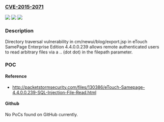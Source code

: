 ### [CVE-2015-2071](https://cve.mitre.org/cgi-bin/cvename.cgi?name=CVE-2015-2071)
![](https://img.shields.io/static/v1?label=Product&message=n%2Fa&color=blue)
![](https://img.shields.io/static/v1?label=Version&message=n%2Fa&color=blue)
![](https://img.shields.io/static/v1?label=Vulnerability&message=n%2Fa&color=brighgreen)

### Description

Directory traversal vulnerability in cm/newui/blog/export.jsp in eTouch SamePage Enterprise Edition 4.4.0.0.239 allows remote authenticated users to read arbitrary files via a .. (dot dot) in the filepath parameter.

### POC

#### Reference
- http://packetstormsecurity.com/files/130386/eTouch-Samepage-4.4.0.0.239-SQL-Injection-File-Read.html

#### Github
No PoCs found on GitHub currently.

